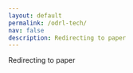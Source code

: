 ```yaml
---
layout: default
permalink: /odrl-tech/
nav: false
description: Redirecting to paper
---
```


Redirecting to paper

<meta http-equiv = "refresh" content = "0.1; url = https://drive.google.com/file/d/18auQ608m9msKKmcgLuX1uJQX6HzsGb-q/view?usp=sharing" />